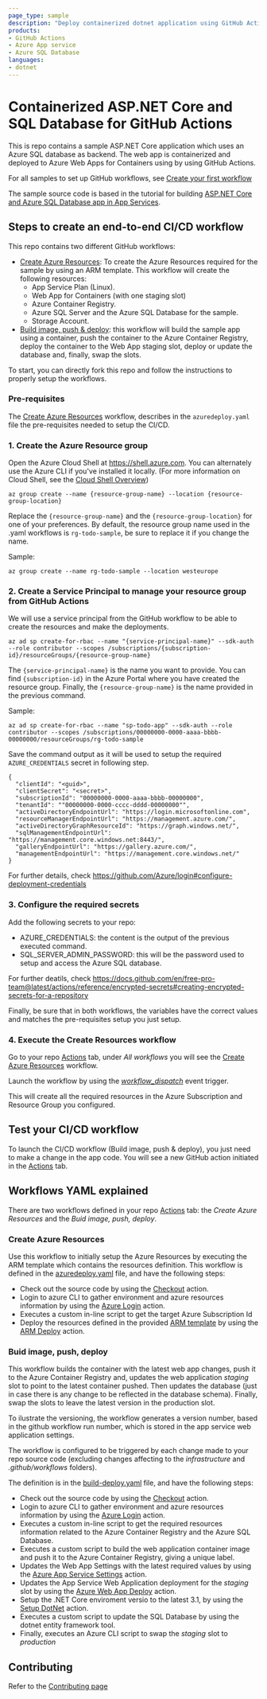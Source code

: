 ```yaml
---
page_type: sample
description: "Deploy containerized dotnet application using GitHub Actions"
products:
- GitHub Actions
- Azure App service
- Azure SQL Database
languages:
- dotnet
---
```


# Containerized ASP.NET Core and SQL Database for GitHub Actions

This is repo contains a sample ASP.NET Core application which uses an Azure SQL database as backend. The web app is containerized and deployed to Azure Web Apps for Containers using by using GitHub Actions.

For all samples to set up GitHub workflows, see [Create your first workflow](https://github.com/Azure/actions-workflow-samples)

The sample source code is based in the tutorial for building [ASP.NET Core and Azure SQL Database app in App Services](https://docs.microsoft.com/azure/app-service/containers/tutorial-dotnetcore-sqldb-app). 

## Steps to create an end-to-end CI/CD workflow

This repo contains two different GitHub workflows:
* [Create Azure Resources](.github/workflows/azuredeploy.yaml): To create the Azure Resources required for the sample by using an ARM template. This workflow will create the following resources:
    - App Service Plan (Linux).
    - Web App for Containers (with one staging slot)
    - Azure Container Registry.
    - Azure SQL Server and the Azure SQL Database for the sample.
    - Storage Account.
* [Build image, push & deploy](.github/workflows/build-deploy.yaml): this workflow will build the sample app using a container, push the container to the Azure Container Registry, deploy the container to the Web App staging slot, deploy or update the database and, finally, swap the slots.

To start, you can directly fork this repo and follow the instructions to properly setup the workflows.

### Pre-requisites
The [Create Azure Resources](.github/workflows/azuredeploy.yaml) workflow, describes in the `azuredeploy.yaml` file the pre-requisites needed to setup the CI/CD.

### 1. Create the Azure Resource group
Open the Azure Cloud Shell at https://shell.azure.com. You can alternately use the Azure CLI if you've installed it locally. (For more information on Cloud Shell, see the [Cloud Shell Overview](https://docs.microsoft.com/en-us/azure/cloud-shell/overview))   

```
az group create --name {resource-group-name} --location {resource-group-location}
```
Replace the `{resource-group-name}` and the `{resource-group-location}` for one of your preferences. By default, the resource group name used in the .yaml workflows is `rg-todo-sample`, be sure to replace it if you change the name.

Sample:
```
az group create --name rg-todo-sample --location westeurope
```
### 2. Create a Service Principal to manage your resource group from GitHub Actions
We will use a service principal from the GitHub workflow to be able to create the resources and make the deployments.

```
az ad sp create-for-rbac --name "{service-principal-name}" --sdk-auth --role contributor --scopes /subscriptions/{subscription-id}/resourceGroups/{resource-group-name}
```

The `{service-principal-name}` is the name you want to provide. You can find `{subscription-id}` in the Azure Portal where you have created the resource group. Finally, the `{resource-group-name}` is the name provided in the previous command.

Sample:
```
az ad sp create-for-rbac --name "sp-todo-app" --sdk-auth --role contributor --scopes /subscriptions/00000000-0000-aaaa-bbbb-00000000/resourceGroups/rg-todo-sample
```

Save the command output as it will be used to setup the required `AZURE_CREDENTIALS` secret in following step.
```
{
  "clientId": "<guid>",
  "clientSecret": "<secret>",
  "subscriptionId": "00000000-0000-aaaa-bbbb-00000000",
  "tenantId": ""00000000-0000-cccc-dddd-00000000"",
  "activeDirectoryEndpointUrl": "https://login.microsoftonline.com",
  "resourceManagerEndpointUrl": "https://management.azure.com/",
  "activeDirectoryGraphResourceId": "https://graph.windows.net/",
  "sqlManagementEndpointUrl": "https://management.core.windows.net:8443/",
  "galleryEndpointUrl": "https://gallery.azure.com/",
  "managementEndpointUrl": "https://management.core.windows.net/"
}

```
For further details, check https://github.com/Azure/login#configure-deployment-credentials

### 3. Configure the required secrets 
Add the following secrets to your repo:
- AZURE_CREDENTIALS: the content is the output of the previous executed command.
- SQL_SERVER_ADMIN_PASSWORD: this will be the password used to setup and access the Azure SQL database.

For further deatils, check https://docs.github.com/en/free-pro-team@latest/actions/reference/encrypted-secrets#creating-encrypted-secrets-for-a-repository

Finally, be sure that in both workflows, the variables have the correct values and matches the pre-requisites setup you just setup.

### 4. Execute the Create Resources workflow
 Go to your repo [Actions](../../actions) tab, under *All workflows* you will see the [Create Azure Resources](../../actions?query=workflow%3A"Create+Azure+Resources") workflow. 

Launch the workflow by using the *[workflow_dispatch](https://github.blog/changelog/2020-07-06-github-actions-manual-triggers-with-workflow_dispatch/)* event trigger.

This will create all the required resources in the Azure Subscription and Resource Group you configured.

## Test your CI/CD workflow
To launch the CI/CD workflow (Build image, push & deploy), you just need to make a change in the app code. You will see a new GitHub action initiated in the [Actions](../../actions) tab.

## Workflows YAML explained
There are two workflows defined in your repo [Actions](../../actions) tab: the *Create Azure Resources* and the *Buid image, push, deploy*.
### Create Azure Resources
Use this workflow to initially setup the Azure Resources by executing the ARM template which contains the resources definition. This workflow is defined in the [azuredeploy.yaml](.github/workflows/azuredeploy.yaml) file, and have the following steps:

* Check out the source code by using the [Checkout](https://github.com/actions/checkout) action.
* Login to azure CLI to gather environment and azure resources information by using the [Azure Login](https://github.com/Azure/login) action.
* Executes a custom in-line script to get the target Azure Subscription Id
* Deploy the resources defined in the provided [ARM template](/infrastructure/azuredeploy.json) by using the [ARM Deploy](https://github.com/Azure/arm-deploy) action.

### Buid image, push, deploy
This workflow builds the container with the latest web app changes, push it to the Azure Container Registry and, updates the web application *staging* slot to point to the latest container pushed. Then updates the database (just in case there is any change to be reflected in the database schema). Finally, swap the slots to leave the latest version in the production slot. 

To ilustrate the versioning, the workflow generates a version number, based in the github workflow run number, which is stored in the app service web application settings. 

The workflow is configured to be triggered by each change made to your repo source code (excluding changes affecting to the *infrastructure* and *.github/workflows* folders). 

The definition is in the [build-deploy.yaml](.github/workflows/build-deploy.yaml) file, and have the following steps:
* Check out the source code by using the [Checkout](https://github.com/actions/checkout) action.
* Login to azure CLI to gather environment and azure resources information by using the [Azure Login](https://github.com/Azure/login) action.
* Executes a custom in-line script to get the required resources information related to the Azure Container Registry and the Azure SQL Database.
* Executes a custom script to build the web application container image and push it to the Azure Container Registry, giving a unique label.
* Updates the Web App Settings with the latest required values by using the [Azure App Service Settings](https://github.com/Azure/appservice-settings) action.
* Updates the App Service Web Application deployment for the *staging* slot by using the [Azure Web App Deploy](https://github.com/Azure/webapps-deploy) action.
* Setup the .NET Core enviroment versio to the latest 3.1, by using the [Setup DotNet](https://github.com/actions/setup-dotnet) action.
* Executes a custom script to update the SQL Database by using the dotnet entity framework tool.
* Finally, executes an Azure CLI script to swap the *staging* slot to *production*

## Contributing
Refer to the [Contributing page](/application/CONTRIBUTING.md)